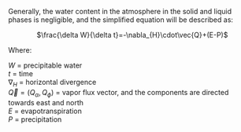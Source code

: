 Generally, the water content in the atmosphere in the solid and liquid phases is negligible, and the simplified equation will be described as:

<div align="center">

$\frac{\delta W}{\delta t}=-\nabla_{H}\cdot\vec{Q}+(E-P)$

</div>

Where:  

$W$ = precipitable water  
$t$ = time  
$\nabla_{H}$ = horizontal divergence  
$\vec{Q} = (Q_{\alpha},Q_{\phi})$ = vapor flux vector, and the components are directed towards east and north  
$E$ = evapotranspiration  
$P$ =  precipitation<br>  